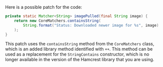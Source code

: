 Here is a possible patch for the code:

```java
private static Matcher<String> imagePulled(final String image) {
    return new CoreMatchers.containsString(
        String.format("Status: Downloaded newer image for %s", image)
    );
}
```

This patch uses the `containsString` method from the `CoreMatchers` class, which is an added library method identified with `++`. This method can be used as a replacement for the `StringContains` constructor, which is no longer available in the version of the Hamcrest library that you are using.